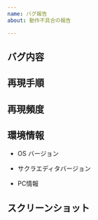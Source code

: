 ```yaml
---
name: バグ報告
about: 動作不具合の報告

---
```


## バグ内容
<!-- バグ内容を記述ください。 -->

## 再現手順
<!-- 該当バグの再現手順を記述ください。 -->
<!-- わかっている範囲で記述ください。 -->

## 再現頻度
<!-- 該当バグの再現頻度を記述ください。 -->
<!-- わかっている範囲で記述ください。 -->

## 環境情報
- OS バージョン
<!-- 例: Windows 10 Home 64bit -->
- サクラエディタバージョン
<!-- サクラエディタ起動状態で「ヘルプ」→ 「バージョン情報」→ 「情報コピー」でバージョン情報をクリップボードにコピーできます -->
<!-- 例: 2.3.2.0  -->
- PC情報
<!-- CPU, メモリ, 解像度等、特記すべき環境情報があれば記述ください。-->
<!-- ここの記述は省略しても大丈夫です -->

## スクリーンショット
<!-- 説明に必要なスクリーンショットがあれば貼り付けお願いします。-->
<!-- 画像ファイルをこの欄にドラッグ＆ドロップすれば画像が貼り付けられます -->
